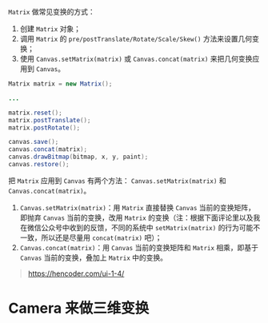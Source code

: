 `Matrix` 做常见变换的方式：

1. 创建 `Matrix` 对象；
2. 调用 `Matrix` 的 `pre/postTranslate/Rotate/Scale/Skew()` 方法来设置几何变换；
3. 使用 `Canvas.setMatrix(matrix)` 或 `Canvas.concat(matrix)` 来把几何变换应用到 `Canvas`。

```java
Matrix matrix = new Matrix();

...

matrix.reset();
matrix.postTranslate();
matrix.postRotate();

canvas.save();
canvas.concat(matrix);
canvas.drawBitmap(bitmap, x, y, paint);
canvas.restore();
```

把 `Matrix` 应用到 `Canvas` 有两个方法： `Canvas.setMatrix(matrix)` 和 `Canvas.concat(matrix)`。

1. `Canvas.setMatrix(matrix)`：用 `Matrix` 直接替换 `Canvas` 当前的变换矩阵，即抛弃 `Canvas` 当前的变换，改用 `Matrix` 的变换（注：根据下面评论里以及我在微信公众号中收到的反馈，不同的系统中 `setMatrix(matrix)` 的行为可能不一致，所以还是尽量用 `concat(matrix)` 吧）；
2. `Canvas.concat(matrix)`：用 `Canvas` 当前的变换矩阵和 `Matrix` 相乘，即基于 `Canvas` 当前的变换，叠加上 `Matrix` 中的变换。

> https://hencoder.com/ui-1-4/

# Camera 来做三维变换